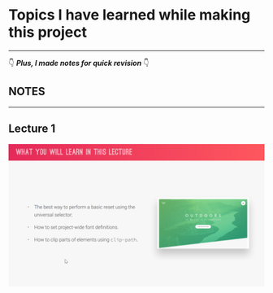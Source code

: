 # Topics I have learned while making this project

---

👇 **_Plus, I made notes for quick revision_** 👇

## NOTES

---

## Lecture 1

![FIrst lecture](md-images/lecture%201.png)
